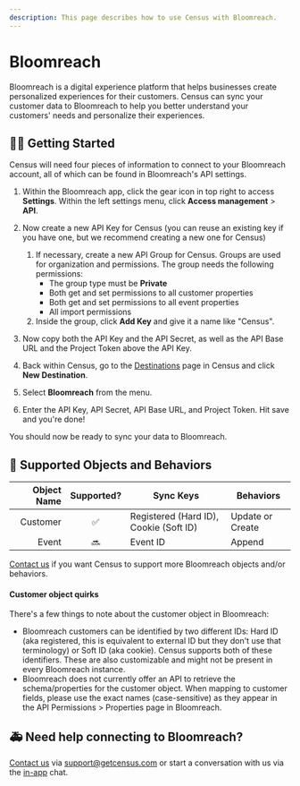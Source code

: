```yaml
---
description: This page describes how to use Census with Bloomreach.
---
```


# Bloomreach

Bloomreach is a digital experience platform that helps businesses create personalized experiences for their customers. Census can sync your customer data to Bloomreach to help you better understand your customers' needs and personalize their experiences.

## 🏃‍♀️ Getting Started

Census will need four pieces of information to connect to your Bloomreach account, all of which can be found in Bloomreach's API settings.

1. Within the Bloomreach app, click the gear icon in top right to access **Settings**. Within the left settings menu, click **Access management** > **API**.

2. Now create a new API Key for Census (you can reuse an existing key if you have one, but we recommend creating a new one for Census)
   1. If necessary, create a new API Group for Census. Groups are used for organization and permissions. The group needs the following permissions:
      - The group type must be **Private**
      - Both get and set permissions to all customer properties
      - Both get and set permissions to all event properties
      - All import permissions
   2. Inside the group, click **Add Key** and give it a name like "Census".
3. Now copy both the API Key and the API Secret, as well as the API Base URL and the Project Token above the API Key.

4. Back within Census, go to the [Destinations](https://app.getcensus.com/destinations) page in Census and click **New Destination**.
5. Select **Bloomreach** from the menu.
6. Enter the API Key, API Secret, API Base URL, and Project Token. Hit save and you're done!

You should now be ready to sync your data to Bloomreach.

## 🔀 Supported Objects and Behaviors

| **Object Name** | **Supported?** | **Sync Keys**  | **Behaviors**       |
| --------------: | :------------: | ---------------- | ------------------- |
| Customer | ✅ | Registered (Hard ID), Cookie (Soft ID) | Update or Create |
| Event | 🔜 | Event ID | Append |

[Contact us](mailto:support@getcensus.com) if you want Census to support more Bloomreach objects and/or behaviors.

#### Customer object quirks

There's a few things to note about the customer object in Bloomreach:
- Bloomreach customers can be identified by two different IDs: Hard ID (aka registered, this is equivalent to external ID but they don't use that terminology) or Soft ID (aka cookie). Census supports both of these identifiers. These are also customizable and might not be present in every Bloomreach instance.
- Bloomreach does not currently offer an API to retrieve the schema/properties for the customer object. When mapping to customer fields, please use the exact names (case-sensitive) as they appear in the API Permissions > Properties page in Bloomreach.

## 🚑 Need help connecting to Bloomreach?

[Contact us](mailto:support@getcensus.com) via support@getcensus.com or start a conversation with us via the [in-app](https://app.getcensus.com) chat.
